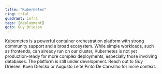 ```yaml
---
title: "Kubernetes"
ring: trial
quadrant: infra
tags: [deployment]
goto: Guy Driesen
---
```


Kubernetes is a powerful container orchestration platform with strong community support and a broad ecosystem. While simple workloads, such as frontends, can already run on our cluster, Kubernetes is not yet production-ready for more complex deployments, especially those involving databases. The platform is still under development. Reach out to Guy Driesen, Koen Dierckx or Augusto Leite Pinto De Carvalho for more context.
